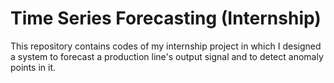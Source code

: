 # Time Series Forecasting (Internship)
 This repository contains codes of my internship project in which I designed a system to forecast a production line's output signal and to detect anomaly points in it.
